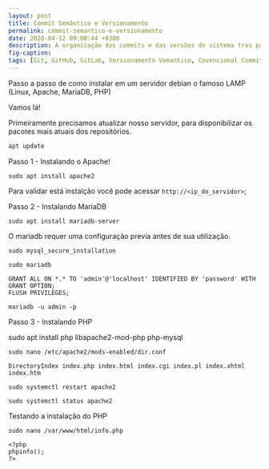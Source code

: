 ```yaml
---
layout: post
title: Commit Semântico e Versionamento
permalink: commit-semantico-e-versionamento
date: 2020-04-12 09:00:44 +0300
description: A organização dos commits e das versões do sistema tras para um nosso projeto um toque mais profissional, e uma maior clareza para o desenvolvimento e a colaboração no projeto.
fig-caption:
tags: [Git, GitHub, GitLab, Versionamento Vemantico, Covencional Commits, Mensagens de Commit, Tags, Boas praticas github]
---
```


Passo a passo de como instalar em um servidor debian o famoso LAMP (Linux, Apache, MariaDB, PHP)

Vamos lá!

Primeiramente precisamos atualizar nosso servidor, para disponibilizar os pacotes mais atuais dos repositórios.

```sh
apt update
```

Passo 1 - Instalando o Apache!

```
sudo apt install apache2
```

Para validar está instalção você pode acessar `http://<ip_do_servidor>`;

Passo 2 - Instalando MariaDB

```
sudo apt install mariadb-server
```

O mariadb requer uma configuração previa antes de sua utilização.

```
sudo mysql_secure_installation
```

```
sudo mariadb
```

```
GRANT ALL ON *.* TO 'admin'@'localhost' IDENTIFIED BY 'password' WITH GRANT OPTION;
FLUSH PRIVILEGES;
```

```
mariadb -u admin -p
```

Passo 3 - Instalando PHP

sudo apt install php libapache2-mod-php php-mysql

```
sudo nano /etc/apache2/mods-enabled/dir.conf
```

```
DirectoryIndex index.php index.html index.cgi index.pl index.xhtml index.htm
```

```
sudo systemctl restart apache2
```

```
sudo systemctl status apache2
```

Testando a instalação do PHP


```
sudo nano /var/www/html/info.php
```

```
<?php
phpinfo();
?>
```
